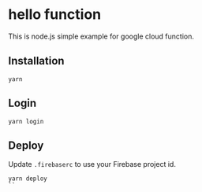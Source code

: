 # hello function
This is node.js simple example for google cloud function.

## Installation
```shell
yarn
```

## Login
```shell
yarn login
```

## Deploy
Update `.firebaserc` to use your Firebase project id.

```
yarn deploy
``
